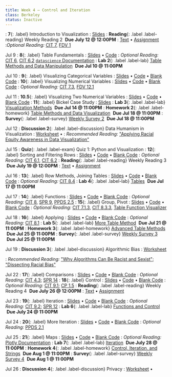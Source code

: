 ```yaml
---
title: Week 4 — Control and Iteration
class: Berkeley
status: Inactive
---
```


: **7**{: .label} Introduction to Visualization
  : [Slides](https://docs.google.com/presentation/d/1b9u67ioGRpVOI8UUbVO9b3BFALsXDw5vo2dzIhvHDTI/edit?usp=sharing)
: **Reading**{: .label .label-reading} Weekly Reading 2 &nbsp;**Due July 12 @ 12:00PM**
  : [Text](https://data-feminism.mitpress.mit.edu/pub/2wu7aft8/release/3) &#8226; [Assignment](https://docs.google.com/document/d/1b4mfcolUVPYY1ukvheEwd6zfppBa5p0Diqfw2WnRyfY/edit?usp=sharing)
:*Optional Reading:* [CIT 7](https://inferentialthinking.com/chapters/07/Visualization.html), [FDV 1](https://clauswilke.com/dataviz/introduction.html)

Jul 9
: **8**{: .label} Table Fundamentals 
  : [Slides](https://docs.google.com/presentation/d/1K7aKBqMY4Rhj2ULYhw6EPYbPa6H5hupDbATgK75_08E/edit?usp=sharing) &#8226; [Code](https://datahub.berkeley.edu/hub/user-redirect/git-pull?repo=https%3A%2F%2Fgithub.com%2Fdata-6-berkeley%2Fmaterials-su24&urlpath=tree%2Fmaterials-su24%2Flectures%2Flec08%2Flec08-su24.ipynb&branch=main)
: *Optional Reading:* [CIT 6](https://inferentialthinking.com/chapters/06/Tables.html), [CIT 6.2](https://inferentialthinking.com/chapters/06/2/Selecting_Rows.html) [`datascience` Documentation](http://data8.org/datascience/tutorial.html#creating-a-table)
: **Lab 2**{: .label .label-lab} [Table Methods and Data Manipulation](https://datahub.berkeley.edu/hub/user-redirect/git-pull?repo=https%3A%2F%2Fgithub.com%2Fdata-6-berkeley%2Fmaterials-su24&urlpath=tree%2Fmaterials-su24%2Flab%2Flab02%2Flab02.ipynb&branch=main) &nbsp;**Due Jul 10 @ 11:00PM** 

Jul 10
: **9**{: .label} Visualizing Categorical Variables
  : [Slides](https://docs.google.com/presentation/d/1ahoM9eT_kL_oRMAZD6rbaKx8y6kyyahRh-v0j-gPfXs/edit?usp=sharing) &#8226; [Code](https://datahub.berkeley.edu/hub/user-redirect/git-pull?repo=https%3A%2F%2Fgithub.com%2Fdata-6-berkeley%2Fmaterials-su24&urlpath=tree%2Fmaterials-su24%2Flectures%2Flec09%2Flec09.ipynb&branch=main) &#8226; [Blank Code](https://datahub.berkeley.edu/hub/user-redirect/git-pull?repo=https%3A%2F%2Fgithub.com%2Fdata-6-berkeley%2Fmaterials-su24&urlpath=tree%2Fmaterials-su24%2Flectures%2Flec09%2Flec09-blank.ipynb&branch=main)
: **10**{: .label} Visualizing Numerical Variables
  : [Slides](https://docs.google.com/presentation/d/1cYg5r8Q5jm8vfXMLGviU4yOO--0Zb1NA2LG98htpS58/edit?usp=sharing) &#8226; [Code](https://datahub.berkeley.edu/hub/user-redirect/git-pull?repo=https%3A%2F%2Fgithub.com%2Fdata-6-berkeley%2Fmaterials-su24&urlpath=tree%2Fmaterials-su24%2Flectures%2Flec10%2Flec09.ipynb&branch=main) &#8226; [Blank Code](https://datahub.berkeley.edu/hub/user-redirect/git-pull?repo=https%3A%2F%2Fgithub.com%2Fdata-6-berkeley%2Fmaterials-su24&urlpath=tree%2Fmaterials-su24%2Flectures%2Flec10%2Flec09-blank.ipynb&branch=main)
: *Optional Reading:* [CIT 7.3](https://inferentialthinking.com/chapters/07/3/Overlaid_Graphs.html), [FDV 12.1](https://clauswilke.com/dataviz/visualizing-associations.html#associations-scatterplots)

Jul 11
: **10.5**{: .label} Visualizing Two Numerical Variables
  : [Slides](https://docs.google.com/presentation/d/1IEUFl5ryGANSDB809Oqi6-ZQft4sIUbT97ljTgzK5dU/edit?usp=sharing) &#8226; [Code](https://datahub.berkeley.edu/hub/user-redirect/git-pull?repo=https%3A%2F%2Fgithub.com%2Fdata-6-berkeley%2Fmaterials-su24&urlpath=tree%2Fmaterials-su24%2Flectures%2Flec10%2Flec10.ipynb&branch=main) &#8226; [Blank Code](https://datahub.berkeley.edu/hub/user-redirect/git-pull?repo=https%3A%2F%2Fgithub.com%2Fdata-6-berkeley%2Fmaterials-su24&urlpath=tree%2Fmaterials-su24%2Flectures%2Flec10%2Flec10-blank.ipynb&branch=main)
: **11**{: .label} Bickel Case Study
  : [Slides](https://docs.google.com/presentation/d/1NWqEL6mpQ8oL-wVBzON5uYC2taKCkOzZZCjkR3bysxw/edit?usp=sharing)
: **Lab 3**{: .label .label-lab} [Visualization Methods](https://datahub.berkeley.edu/hub/user-redirect/git-pull?repo=https%3A%2F%2Fgithub.com%2Fdata-6-berkeley%2Fmaterials-su24&urlpath=tree%2Fmaterials-su24%2F%2Flab%2Flab03%2Flab03.ipynb&branch=main) &nbsp;**Due Jul 14 @ 11:00PM** 
: **Homework 2**{: .label .label-homework} [Table Methods and Data Visualization](https://datahub.berkeley.edu/hub/user-redirect/git-pull?repo=https%3A%2F%2Fgithub.com%2Fdata-6-berkeley%2Fmaterials-su24&urlpath=tree%2Fmaterials-su24%2Fhw%2Fhw02%2Fhw02.ipynb&branch=main) &nbsp;**Due Jul 18 @ 11:00PM** 
: **Survey**{: .label .label-survey} [Weekly Survey 2](https://forms.gle/k8zujDHhn4QubUuU9) &nbsp;**Due Jul 18 @ 11:00PM**

Jul 12
: **Discussion 2**{: .label .label-discussion} Data Humanism in Visualization
  : [Worksheet](https://data6.org/su24/assignments/disc02.pdf) &#8226; <!--[Solutions](./assignments/disc02-sols.pdf) -->
: *Recommended Reading:* ["Applying Racial Equity Awareness in Data Visualization"](https://data6.org/su22/assignments/RacialEquityinDataViz.pdf)



Jul 15
: **Quiz**{: .label .label-exam} Quiz 1: Python and Visualization
: **12**{: .label} Sorting and Filtering Rows
  : [Slides](https://docs.google.com/presentation/d/1gcP5hQYuOf8gPsJNuJg9XKuk6NJvg_6T79Db7Z06WS8/edit#slide=id.g13c51d5693a_0_51) &#8226; [Code](https://datahub.berkeley.edu/hub/user-redirect/git-pull?repo=https%3A%2F%2Fgithub.com%2Fdata-6-berkeley%2Fmaterials-su24&branch=main&urlpath=tree%2Fmaterials-su24%2Flectures%2Flec11%2Flec11.ipynb) &#8226; [Blank Code](https://datahub.berkeley.edu/hub/user-redirect/git-pull?repo=https%3A%2F%2Fgithub.com%2Fdata-6-berkeley%2Fmaterials-su24&branch=main&urlpath=tree%2Fmaterials-su24%2Flectures%2Flec11%2Flec11-blank.ipynb)
: *Optional Reading:* [CIT 6.1](https://inferentialthinking.com/chapters/06/1/Sorting_Rows.html), [CIT 6.2](https://inferentialthinking.com/chapters/06/1/Sorting_Rows.html)
: **Reading**{: .label .label-reading} Weekly Reading 3 &nbsp;**Due July 19 @ 12:00PM**
  : [Text](https://data6.org/su22/assignments/DissectingRacialBias.pdf) &#8226; [Assignment](https://docs.google.com/document/d/1J_voFSevsDmZ1arOIHI2HMseOo_r9l4jT165-ZG_sOg/edit?usp=sharing)

Jul 16
: **13**{: .label} Row Methods, Joining Tables
  : [Slides](https://docs.google.com/presentation/d/145yim4J_9U7XQ1M30JOqF2TKENd4cElD8Dp65H4Ys4U/edit?usp=sharing) &#8226; [Code](https://datahub.berkeley.edu/hub/user-redirect/git-pull?repo=https%3A%2F%2Fgithub.com%2Fdata-6-berkeley%2Fmaterials-su24&urlpath=tree%2Fmaterials-su24%2Flectures%2Flec13%2Flec13-su24.ipynb&branch=main) &#8226; [Blank Code](https://datahub.berkeley.edu/hub/user-redirect/git-pull?repo=https%3A%2F%2Fgithub.com%2Fdata-6-berkeley%2Fmaterials-su24&urlpath=tree%2Fmaterials-su24%2Flectures%2Flec13%2Flec13-su24-blank.ipynb&branch=main)
: *Optional Reading:* [CIT 8.4](https://inferentialthinking.com/chapters/08/4/Joining_Tables_by_Columns.html)
: **Lab 4**{: .label .label-lab} [Tables](https://datahub.berkeley.edu/hub/user-redirect/git-pull?repo=https%3A%2F%2Fgithub.com%2Fdata-6-berkeley%2Fmaterials-su24&urlpath=tree%2Fmaterials-su24%2Flab%2Flab04%2Flab04.ipynb&branch=main) &nbsp;**Due Jul 17 @ 11:00PM**

Jul 17
: **14**{: .label} Functions
  : [Slides](https://docs.google.com/presentation/d/1MTJGaiGfPuXA7YKrcuW-TE6l_nYiKxRmR2dQ_5mZ5VY/edit?usp=sharing) &#8226; [Code](https://datahub.berkeley.edu/hub/user-redirect/git-pull?repo=https%3A%2F%2Fgithub.com%2Fdata-6-berkeley%2Fmaterials-su24&urlpath=tree%2Fmaterials-su24%2Flectures%2Flec13%2Flec13.ipynb&branch=main) &#8226; [Blank Code](https://datahub.berkeley.edu/hub/user-redirect/git-pull?repo=https%3A%2F%2Fgithub.com%2Fdata-6-berkeley%2Fmaterials-su24&urlpath=tree%2Fmaterials-su24%2Flectures%2Flec13%2Flec13-blank.ipynb&branch=main)
: *Optional Reading:* [CIT 8](https://inferentialthinking.com/chapters/08/Functions_and_Tables.html), [SPR 9](https://cs.stanford.edu/people/nick/py/python-function.html), [PPDS 2.5](https://www.tomasbeuzen.com/python-programming-for-data-science/chapters/chapter2-loops-functions.html#functions)
: **15**{: .label} Group, Pivot
  : [Slides](https://docs.google.com/presentation/d/1Kp4_W8uVfr4IRsdfMJXCYSsxw16n3BJ_Laly7bZNzEM/edit?usp=sharing) &#8226; [Code](https://datahub.berkeley.edu/hub/user-redirect/git-pull?repo=https%3A%2F%2Fgithub.com%2Fdata-6-berkeley%2Fmaterials-su24&urlpath=tree%2Fmaterials-su24%2Flectures%2Flec14%2Flec14.ipynb&branch=main) &#8226; [Blank Code](https://datahub.berkeley.edu/hub/user-redirect/git-pull?repo=https%3A%2F%2Fgithub.com%2Fdata-6-berkeley%2Fmaterials-su24&urlpath=tree%2Fmaterials-su24%2Flectures%2Flec14%2Flec14-blank.ipynb&branch=main)
: *Optional Reading:* [CIT 7.1.3](https://inferentialthinking.com/chapters/07/1/Visualizing_Categorical_Distributions.html?highlight=group#grouping-categorical-data), [CIT 8.3.3](https://inferentialthinking.com/chapters/08/3/Cross-Classifying_by_More_than_One_Variable.html?highlight=pivot#pivot-tables-rearranging-the-output-of-group), [Table Function Visualizer](http://data8.org/interactive_table_functions/)

Jul 18
: **16**{: .label}  Applying
  : [Slides](https://docs.google.com/presentation/d/1RwzOJiU3oSzudMMcTxECHVdFd3Gb165x991zCoQIKg8/edit?usp=sharing) &#8226; [Code](https://datahub.berkeley.edu/hub/user-redirect/git-pull?repo=https%3A%2F%2Fgithub.com%2Fdata-6-berkeley%2Fmaterials-su24&urlpath=tree%2Fmaterials-su24%2Flectures%2Flec15%2Flec15.ipynb&branch=main) &#8226; [Blank Code](https://datahub.berkeley.edu/hub/user-redirect/git-pull?repo=https%3A%2F%2Fgithub.com%2Fdata-6-berkeley%2Fmaterials-su24&urlpath=tree%2Fmaterials-su24%2Flectures%2Flec15%2Flec15-blank.ipynb&branch=main)
: *Optional Reading:* [CIT 8.1](https://inferentialthinking.com/chapters/08/1/Applying_a_Function_to_a_Column.html)
: **Lab 5**{: .label .label-lab} [More Table Method](https://datahub.berkeley.edu/hub/user-redirect/git-pull?repo=https%3A%2F%2Fgithub.com%2Fdata-6-berkeley%2Fmaterials-su24&urlpath=tree%2Fmaterials-su24%2Flab%2Flab05%2Flab05.ipynb&branch=main) &nbsp;**Due Jul 21 @ 11:00PM**
: **Homework 3**{: .label .label-homework} [Advanced Table Methods](https://datahub.berkeley.edu/hub/user-redirect/git-pull?repo=https%3A%2F%2Fgithub.com%2Fdata-6-berkeley%2Fmaterials-su24&urlpath=tree%2Fmaterials-su24%2Fhw%2Fhw03%2Fhw03.ipynb&branch=main) &nbsp;**Due Jul 25 @ 11:00PM** 
: **Survey**{: .label .label-survey} [Weekly Survey 3](https://forms.gle/reoeJxQqjraBDbKJ7) &nbsp;**Due Jul 25 @ 11:00PM**

Jul 19
: **Discussion 3**{: .label .label-discussion} Algorithmic Bias
  : [Worksheet](https://data6.org/su24/assignments/disc03.pdf) 
  <!-- &#8226; [Solutions](./assignments/disc03-sols.pdf) -->
: *Recommended Reading:* ["Why Algorithms Can Be Racist and Sexist"](https://www.vox.com/recode/2020/2/18/21121286/algorithms-bias-discrimination-facial-recognition-transparency); ["Dissecting Racial Bias"](https://data6.org/su22/assignments/DissectingRacialBias.pdf)




Jul 22
: **17**{: .label} Comparisons
  : [Slides](https://docs.google.com/presentation/d/1Nbnhk9ytByEZYGaHBn5A_kjW-SVv9gNnE11usewYZLA/edit#slide=id.g2788e6637ca_0_6) &#8226; [Code](https://datahub.berkeley.edu/hub/user-redirect/git-pull?repo=https%3A%2F%2Fgithub.com%2Fdata-6-berkeley%2Fmaterials-su24&urlpath=tree%2Fmaterials-su24%2Flectures%2Flec16%2Flec16.ipynb&branch=main) &#8226; [Blank Code](https://datahub.berkeley.edu/hub/user-redirect/git-pull?repo=https%3A%2F%2Fgithub.com%2Fdata-6-berkeley%2Fmaterials-su24&urlpath=tree%2Fmaterials-su24%2Flectures%2Flec16%2Flec16-blank.ipynb&branch=main)
: *Optional Reading:* [CIT 4.3](https://inferentialthinking.com/chapters/04/3/Comparison.html); [SPR 14](https://cs.stanford.edu/people/nick/py/python-if.html)
: **18**{: .label} Control
  : [Slides](https://docs.google.com/presentation/d/1-3POWCzibl6RsMwQXTNV_gAFFXDQ-YYhOOiQZKZCfzU/edit#slide=id.g122291cd61f_0_714) &#8226; [Code](https://datahub.berkeley.edu/hub/user-redirect/git-pull?repo=https%3A%2F%2Fgithub.com%2Fdata-6-berkeley%2Fmaterials-su24&urlpath=tree%2Fmaterials-su24%2Flectures%2Flec17%2Flec17.ipynb&branch=main) &#8226; [Blank Code](https://datahub.berkeley.edu/hub/user-redirect/git-pull?repo=https%3A%2F%2Fgithub.com%2Fdata-6-berkeley%2Fmaterials-su24&urlpath=tree%2Fmaterials-su24%2Flectures%2Flec17%2Flec17-blank.ipynb&branch=main)
: *Optional Reading:* [CIT 9.1](https://inferentialthinking.com/chapters/09/1/Conditional_Statements.html); [CP 1.5](http://composingprograms.com/pages/15-control.html)
: **Reading**{: .label .label-reading} Weekly Reading 4 &nbsp;**Due July 26 @ 12:00PM**
  : [Text](https://bcourses.berkeley.edu/courses/1535590/files) &#8226; [Assignment](https://docs.google.com/document/d/1UXbnbQcLp_bAGzjIe577zvi7_k7qbnassVrmZVYQ9L8/edit)

Jul 23
: **19**{: .label} Iteration
  : [Slides](https://docs.google.com/presentation/d/1XbX6hXJHPDv54mIAiFZvrMaM42fKNewnZgxXXlkmYT8/edit?usp=sharing) &#8226; [Code](https://datahub.berkeley.edu/hub/user-redirect/git-pull?repo=https%3A%2F%2Fgithub.com%2Fdata-6-berkeley%2Fmaterials-su24&urlpath=tree%2Fmaterials-su24%2Flectures%2Flec18%2Flec18.ipynb&branch=main) &#8226; [Blank Code](https://datahub.berkeley.edu/hub/user-redirect/git-pull?repo=https%3A%2F%2Fgithub.com%2Fdata-6-berkeley%2Fmaterials-su24&urlpath=tree%2Fmaterials-su24%2Flectures%2Flec18%2Flec18-blank.ipynb&branch=main)
: *Optional Reading:* [CIT 9.2](https://inferentialthinking.com/chapters/09/2/Iteration.html); [SPR 12](https://cs.stanford.edu/people/nick/py/python-for.html)
: **Lab 6**{: .label .label-lab} [Functions and Control](https://datahub.berkeley.edu/hub/user-redirect/git-pull?repo=https%3A%2F%2Fgithub.com%2Fdata-6-berkeley%2Fmaterials-su24&urlpath=tree%2Fmaterials-su24%2Flab%2Flab06%2Flab06.ipynb&branch=main) &nbsp;**Due July 24 @ 11:00PM**

Jul 24
: **20**{: .label} More Iteration
  : [Slides](https://docs.google.com/presentation/d/12UORBotNyMNX_pewggLPeevyGx31kqq-nTcuUoe9QL8/edit#slide=id.g25bff3a8bb9_0_300) &#8226; [Code](https://datahub.berkeley.edu/hub/user-redirect/git-pull?repo=https%3A%2F%2Fgithub.com%2Fdata-6-berkeley%2Fmaterials-su24&urlpath=tree%2Fmaterials-su24%2Flectures%2Flec19%2Flec19.ipynb&branch=main) &#8226; [Blank Code](https://datahub.berkeley.edu/hub/user-redirect/git-pull?repo=https%3A%2F%2Fgithub.com%2Fdata-6-berkeley%2Fmaterials-su24&urlpath=tree%2Fmaterials-su24%2Flectures%2Flec19%2Flec19-blank.ipynb&branch=main)
: *Optional Reading:* [PPDS 2.1](https://www.tomasbeuzen.com/python-programming-for-data-science/chapters/chapter2-loops-functions.html#for-loops)

Jul 25
: **21**{: .label} Maps
  : [Slides](https://docs.google.com/presentation/d/1p5xWdl3GVLdHgAV8MQ6aD2GTP_wunNHxKIg6RZr3ifk/edit?usp=sharing) &#8226; [Code](https://datahub.berkeley.edu/hub/user-redirect/git-pull?repo=https%3A%2F%2Fgithub.com%2Fdata-6-berkeley%2Fmaterials-su24&urlpath=tree%2Fmaterials-su24%2Flectures%2Flec20%2Flec20.ipynb&branch=main) &#8226; [Blank Code](https://datahub.berkeley.edu/hub/user-redirect/git-pull?repo=https%3A%2F%2Fgithub.com%2Fdata-6-berkeley%2Fmaterials-su24&urlpath=tree%2Fmaterials-su24%2Flectures%2Flec20%2Flec20-blank.ipynb&branch=main)
: *Optional Reading:* [Plotly Documentation](https://plotly.com/python/plotly-express/)
: **Lab 7**{: .label .label-lab} [Iteration](https://datahub.berkeley.edu/hub/user-redirect/git-pull?repo=https%3A%2F%2Fgithub.com%2Fdata-6-berkeley%2Fmaterials-su24&urlpath=tree%2Fmaterials-su24%2Flab%2Flab07%2Flab07.ipynb&branch=main) &nbsp;**Due July 28 @ 11:00PM**
: **Homework 4**{: .label .label-homework} [Control, Iteration, and Strings](https://datahub.berkeley.edu/hub/user-redirect/git-pull?repo=https%3A%2F%2Fgithub.com%2Fdata-6-berkeley%2Fmaterials-su24&urlpath=tree%2Fmaterials-su24%2Fhw%2Fhw04%2Fhw04.ipynb&branch=main) &nbsp;**Due Aug 1 @ 11:00PM**
: **Survey**{: .label .label-survey} [Weekly Survey 4](https://forms.gle/XrdeLd9WwTvpEyGEA) &nbsp;**Due Aug 1 @ 11:00PM**

Jul 26
: **Discussion 4**{: .label .label-discussion} Privacy
  : [Worksheet](https://data6.org/su24/assignments/disc04.pdf) &#8226; <!--[Solutions](./assignments/disc04-sols.pdf) -->
